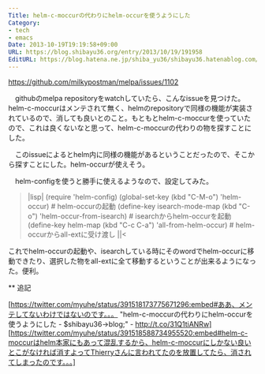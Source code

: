 ```yaml
---
Title: helm-c-moccurの代わりにhelm-occurを使うようにした
Category:
- tech
- emacs
Date: 2013-10-19T19:19:58+09:00
URL: https://blog.shibayu36.org/entry/2013/10/19/191958
EditURL: https://blog.hatena.ne.jp/shiba_yu36/shibayu36.hatenablog.com/atom/entry/12921228815711111196
---
```


https://github.com/milkypostman/melpa/issues/1102

　githubのmelpa repositoryをwatchしていたら、こんなissueを見つけた。helm-c-moccurはメンテされて無く、helmのrepositoryで同様の機能が実装されているので、消しても良いとのこと。もともとhelm-c-moccurを使っていたので、これは良くないなと思って、helm-c-moccurの代わりの物を探すことにした。

　このissueによるとhelm内に同様の機能があるということだったので、そこから探すことにした。helm-occurが使えそう。

　helm-configを使うと勝手に使えるようなので、設定してみた。
>|lisp|
(require 'helm-config)
(global-set-key (kbd "C-M-o") 'helm-occur) # helm-occurの起動
(define-key isearch-mode-map (kbd "C-o") 'helm-occur-from-isearch) # isearchからhelm-occurを起動
(define-key helm-map (kbd "C-c C-a") 'all-from-helm-occur) # helm-occurからall-extに受け渡し
||<


これでhelm-occurの起動や、isearchしている時にそのwordでhelm-occurに移動できたり、選択した物をall-extに全て移動するということが出来るようになった。便利。

** 追記

[https://twitter.com/myuhe/status/391518173775671296:embed#ああ、メンテしてないわけではないのです。。。 "helm-c-moccurの代わりにhelm-occurを使うようにした - $shibayu36-&gt;blog;" - http://t.co/31Q1tiANRw]
[https://twitter.com/myuhe/status/391518588734955520:embed#helm-c-moccurはhelm本家にもあって混乱するから、helm-c-moccurにしかない良いとこがなければ消すよってThierryさんに言われてたのを放置してたら、消されてしまったのです。。。]
